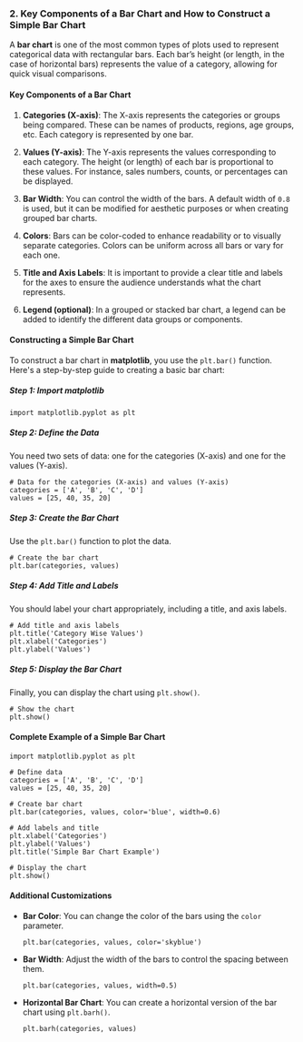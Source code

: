 
### 2. Key Components of a Bar Chart and How to Construct a Simple Bar Chart

A **bar chart** is one of the most common types of plots used to represent categorical data with rectangular bars. Each bar’s height (or length, in the case of horizontal bars) represents the value of a category, allowing for quick visual comparisons.

#### Key Components of a Bar Chart

1. **Categories (X-axis)**:
   The X-axis represents the categories or groups being compared. These can be names of products, regions, age groups, etc. Each category is represented by one bar.

2. **Values (Y-axis)**:
   The Y-axis represents the values corresponding to each category. The height (or length) of each bar is proportional to these values. For instance, sales numbers, counts, or percentages can be displayed.

3. **Bar Width**:
   You can control the width of the bars. A default width of `0.8` is used, but it can be modified for aesthetic purposes or when creating grouped bar charts.

4. **Colors**:
   Bars can be color-coded to enhance readability or to visually separate categories. Colors can be uniform across all bars or vary for each one.

5. **Title and Axis Labels**:
   It is important to provide a clear title and labels for the axes to ensure the audience understands what the chart represents.

6. **Legend (optional)**:
   In a grouped or stacked bar chart, a legend can be added to identify the different data groups or components.

#### Constructing a Simple Bar Chart

To construct a bar chart in **matplotlib**, you use the `plt.bar()` function. Here's a step-by-step guide to creating a basic bar chart:

##### Step 1: Import **matplotlib**

```
import matplotlib.pyplot as plt
```

##### Step 2: Define the Data

You need two sets of data: one for the categories (X-axis) and one for the values (Y-axis).

```
# Data for the categories (X-axis) and values (Y-axis)
categories = ['A', 'B', 'C', 'D']
values = [25, 40, 35, 20]
```

##### Step 3: Create the Bar Chart

Use the `plt.bar()` function to plot the data.

```
# Create the bar chart
plt.bar(categories, values)
```

##### Step 4: Add Title and Labels

You should label your chart appropriately, including a title, and axis labels.

```
# Add title and axis labels
plt.title('Category Wise Values')
plt.xlabel('Categories')
plt.ylabel('Values')
```

##### Step 5: Display the Bar Chart

Finally, you can display the chart using `plt.show()`.

```
# Show the chart
plt.show()
```

#### Complete Example of a Simple Bar Chart

```
import matplotlib.pyplot as plt

# Define data
categories = ['A', 'B', 'C', 'D']
values = [25, 40, 35, 20]

# Create bar chart
plt.bar(categories, values, color='blue', width=0.6)

# Add labels and title
plt.xlabel('Categories')
plt.ylabel('Values')
plt.title('Simple Bar Chart Example')

# Display the chart
plt.show()
```

#### Additional Customizations

- **Bar Color**:
   You can change the color of the bars using the `color` parameter.

   ```
   plt.bar(categories, values, color='skyblue')
   ```

- **Bar Width**:
   Adjust the width of the bars to control the spacing between them.

   ```
   plt.bar(categories, values, width=0.5)
   ```

- **Horizontal Bar Chart**:
   You can create a horizontal version of the bar chart using `plt.barh()`.

   ```
   plt.barh(categories, values)
   ```


